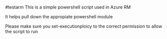 #testarm
This is a simple powershell script used in Azure RM

It helps pull down the appropiate powershell module

Please make sure you set-executionploicy to the correct permission to allow the script to run
